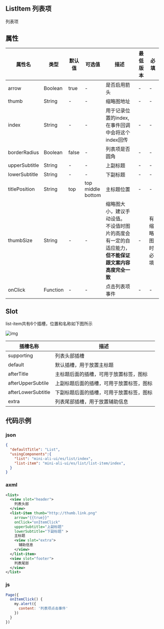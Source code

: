 ## ListItem 列表项

列表项

## 属性

| 属性名        | 类型    | 默认值 | 可选值                     | 描述                                               | 最低版本 | 必填           |
| ------------- | ------- | ------ | -------------------------- | -------------------------------------------------- | -------- | -------------- |
| arrow         | Boolean | true   | -                          | 是否启用箭头                                       | -        | -              |
| thumb         | String  | -      | -                          | 缩略图地址                                         | -        | -              |
| index         | String  | -      | -                          | 用于记录位置的index, 在事件回调中会将这个index回传 | -        | -              |
| borderRadius  | Boolean | false  | -                          | 列表项是否圆角                                     | -        | -              |
| upperSubtitle | String  | -      | -                          | 上副标题                                           | -        | -              |
| lowerSubtitle | String  | -      | -                          | 下副标题                                           | -        | -              |
| titlePosition | String  | top    | top<br/> middle<br/>bottom | 主标题位置                                         | -        | -              |
| thumbSize     | String  | - | - | 缩略图大小，建议手动设值。<br/> 不设值时图片的高度会有一定的自适应能力，**但不能保证跟文案内容高度完全一致** | - | 有缩略图时必填 |
| onClick       | Function| -      | -                          | 点击列表项事件                                       | -        | -              |



## Slot

list-item共有6个插槽，位置和名称如下图所示

![img](https://gw.alipayobjects.com/mdn/rms_ce4c6f/afts/img/A*iw6UQKNO-MAAAAAAAAAAAABkARQnAQ)



| 插槽名称           | 描述                                     |
| ------------------ | ---------------------------------------- |
| supporting         | 列表头部插槽                             |
| default            | 默认插槽，用于放置主标题                 |
| afterTitle         | 主标题后面的插槽，可用于放置标签，图标   |
| afterUpperSubtile  | 上副标题后面的插槽，可用于放置标签，图标 |
| afterLowerSubtitle | 下副标题后面的插槽，可用于放置标签，图标 |
| extra              | 列表尾部插槽，用于放置辅助信息           |

## 代码示例
### json
```json
{
  "defaultTitle": "List",
  "usingComponents":{
    "list": "mini-ali-ui/es/list/index",
    "list-item": "mini-ali-ui/es/list/list-item/index",
  }
}
```

### axml
```xml
<list>
  <view slot="header">
    列表头部
  </view>
  <list-item thumb="http://thumb.link.png" 
    arrow="{{true}}" 
    onClick="onItemClick" 
    upperSubtitle="上副标题" 
    lowerSubtitle="下副标题" >
    主标题
    <view slot="extra">
      辅助信息
    </view>
  </list-item>
  <view slot="footer">
    列表尾部
  </view>
</list>
```

### js
```javascript
Page({
  onItemClick() {
    my.alert({
      content: '列表项点击事件'
    })
  }
})
```
